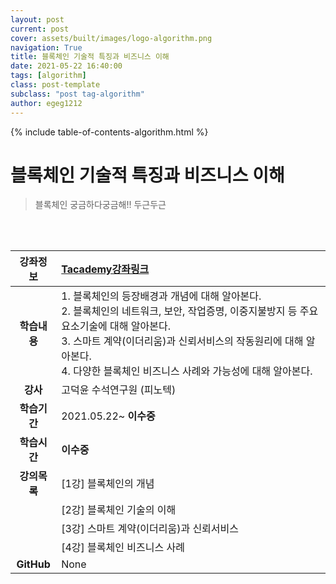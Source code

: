 ```yaml
---
layout: post
current: post
cover: assets/built/images/logo-algorithm.png
navigation: True
title: 블록체인 기술적 특징과 비즈니스 이해
date: 2021-05-22 16:40:00
tags: [algorithm]
class: post-template
subclass: "post tag-algorithm"
author: egeg1212
---
```


{% include table-of-contents-algorithm.html %}

# 블록체인 기술적 특징과 비즈니스 이해

> 블록체인 궁금하다궁금해!! 두근두근

<br><br>

| **강좌정보** | [Tacademy강좌링크](https://tacademy.skplanet.com/live/player/onlineLectureDetail.action?seq=139)                                                                                                                                                                            |
| :----------: | :-------------------------------------------------------------------------------------------------------------------------------------------------------------------------------------------------------------------------------------------------------------------------- |
| **학습내용** | 1. 블록체인의 등장배경과 개념에 대해 알아본다.<br>2. 블록체인의 네트워크, 보안, 작업증명, 이중지불방지 등 주요 요소기술에 대해 알아본다.<br>3. 스마트 계약(이더리움)과 신뢰서비스의 작동원리에 대해 알아본다.<br>4. 다양한 블록체인 비즈니스 사례와 가능성에 대해 알아본다. |
|   **강사**   | 고덕윤 수석연구원 (피노텍)                                                                                                                                                                                                                                                  |
| **학습기간** | 2021.05.22~ **이수중**                                                                                                                                                                                                                                                      |
| **학습시간** | **이수중**                                                                                                                                                                                                                                                                  |
| **강의목록** | [1강] 블록체인의 개념                                                                                                                                                                                                                                                       |
|              | [2강] 블록체인 기술의 이해                                                                                                                                                                                                                                                  |
|              | [3강] 스마트 계약(이더리움)과 신뢰서비스                                                                                                                                                                                                                                    |
|              | [4강] 블록체인 비즈니스 사례                                                                                                                                                                                                                                                |
|  **GitHub**  | None                                                                                                                                                                                                                                                                        |
